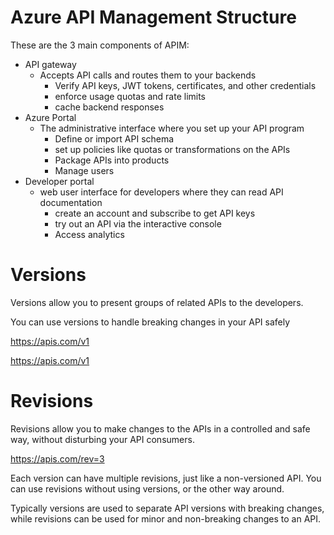# Azure API Management Structure

These are the 3 main components of APIM:

* API gateway
  * Accepts API calls and routes them to your backends
    * Verify API keys, JWT tokens, certificates, and other credentials
    * enforce usage quotas and rate limits
    * cache backend responses
* Azure Portal
  * The administrative interface where you set up your API program
    * Define or import API schema
    * set up policies like quotas or transformations on the APIs
    * Package APIs into products
    * Manage users
* Developer portal
  * web user interface for developers where they can read API documentation
    * create an account and subscribe to get API keys
    * try out an API via the interactive console
    * Access analytics

# Versions 

Versions allow you to present groups of related APIs to the developers.

You can use versions to handle breaking changes in your API safely

https://apis.com/v1

https://apis.com/v1

# Revisions

Revisions allow you to make changes to the APIs in a controlled and safe way, without disturbing your API consumers.

https://apis.com/rev=3


Each version can have multiple revisions, just like a non-versioned API. You can use revisions without using versions, or the other way around.

Typically versions are used to separate API versions with breaking changes, while revisions can be used for minor and non-breaking changes to an API.